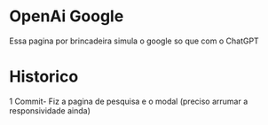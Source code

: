 # OpenAi Google

Essa pagina por brincadeira simula o google so que com o ChatGPT

# Historico 

1 Commit- Fiz a pagina de pesquisa e o modal (preciso arrumar a responsividade ainda)